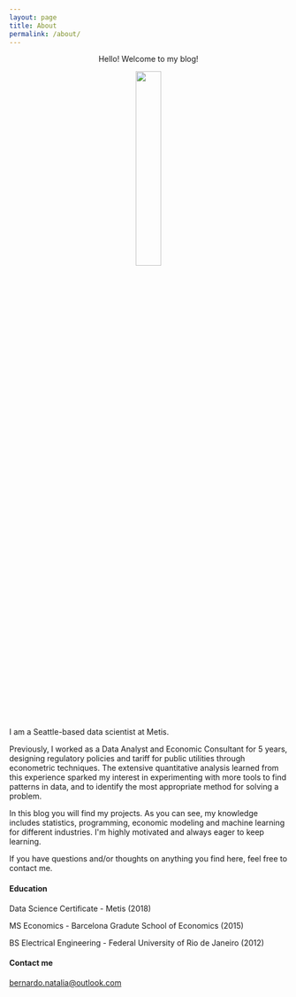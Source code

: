 ```yaml
---
layout: page
title: About
permalink: /about/
---
```


<p align="center"> Hello! Welcome to my blog! </p>

<p align="center"> <img src="https://github.com/nataliabernardo/sleek/blob/master/assets/img/author.jpg" width="30%"></p>

I am a Seattle-based data scientist at Metis.

Previously, I worked as a Data Analyst and Economic Consultant for 5 years, designing regulatory policies and tariff for public utilities through econometric techniques. The extensive quantitative analysis learned from this experience sparked my interest in experimenting with more tools to find patterns in data, and to identify the most appropriate method for solving a problem. 

In this blog you will find my projects. As you can see, my knowledge includes statistics, programming, economic modeling and machine learning for different industries. I'm highly motivated and always eager to keep learning.

If you have questions and/or thoughts on anything you find here, feel free to contact me.

#### Education

Data Science Certificate - Metis (2018)

MS Economics - Barcelona Gradute School of Economics (2015)

BS Electrical Engineering - Federal University of Rio de Janeiro (2012)

#### Contact me

[bernardo.natalia@outlook.com](mailto:bernardo.natalia@outlook.com)
